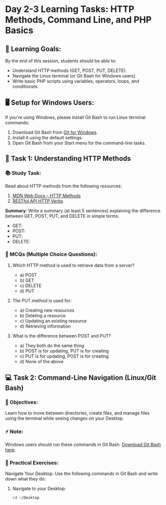 # Day 2-3 Learning Tasks: HTTP Methods, Command Line, and PHP Basics

## 📝 Learning Goals:
By the end of this session, students should be able to:
- Understand HTTP methods (GET, POST, PUT, DELETE).
- Navigate the Linux terminal (or Git Bash for Windows users).
- Write basic PHP scripts using variables, operators, loops, and conditionals.

## 🖥️ Setup for Windows Users:
If you're using Windows, please install Git Bash to run Linux terminal commands:
1. Download Git Bash from [Git for Windows](https://gitforwindows.org/).
2. Install it using the default settings.
3. Open Git Bash from your Start menu for the command-line tasks.

## 📖 Task 1: Understanding HTTP Methods

### 📚 Study Task:
Read about HTTP methods from the following resources:
1. [MDN Web Docs – HTTP Methods](https://developer.mozilla.org/en-US/docs/Web/HTTP/Methods)
2. [RESTful API HTTP Verbs](https://restfulapi.net/http-methods/)

**Summary**:
Write a summary (at least 5 sentences) explaining the difference between GET, POST, PUT, and DELETE in simple terms.
- GET:
- POST:
- PUT:
- DELETE:

### 📝 MCQs (Multiple Choice Questions):
1. Which HTTP method is used to retrieve data from a server?
   - a) POST
   - b) GET
   - c) DELETE
   - d) PUT

2. The PUT method is used for:
   - a) Creating new resources
   - b) Deleting a resource
   - c) Updating an existing resource
   - d) Retrieving information

3. What is the difference between POST and PUT?
   - a) They both do the same thing
   - b) POST is for updating, PUT is for creating
   - c) PUT is for updating, POST is for creating
   - d) None of the above

## 💻 Task 2: Command-Line Navigation (Linux/Git Bash)

### 🎯 Objectives:
Learn how to move between directories, create files, and manage files using the terminal while seeing changes on your Desktop.

### ⚡ Note:
Windows users should run these commands in Git Bash. [Download Git Bash here](https://gitforwindows.org/).

### 📝 Practical Exercises:
Navigate Your Desktop:
Use the following commands in Git Bash and write down what they do:

1. Navigate to your Desktop:
   ```bash
   cd ~/Desktop
